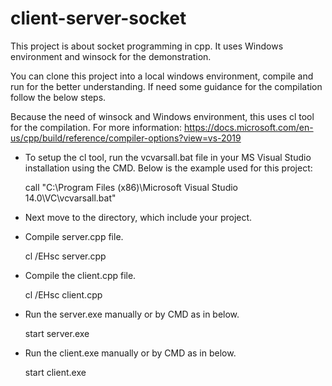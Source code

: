 # client-server-socket
This project is about socket programming in cpp. It uses Windows environment and winsock for the demonstration.

You can clone this project into a local windows environment, compile and run for the better understanding. If need some guidance for the compilation follow the below steps. 

Because the need of winsock and Windows environment, this uses cl tool for the compilation. For more information: https://docs.microsoft.com/en-us/cpp/build/reference/compiler-options?view=vs-2019

* To setup the cl tool, run the vcvarsall.bat file in your MS Visual Studio installation using the CMD. Below is the example used for this project:

	call "C:\Program Files (x86)\Microsoft Visual Studio 14.0\VC\vcvarsall.bat"
	
* Next move to the directory, which include your project. 

* Compile server.cpp file. 

	cl /EHsc server.cpp
	
* Compile the client.cpp file.

	cl /EHsc client.cpp
	
* Run the server.exe manually or by CMD as in below. 
	
	start server.exe
	
* Run the client.exe manually or by CMD as in below. 

	start client.exe
	
	